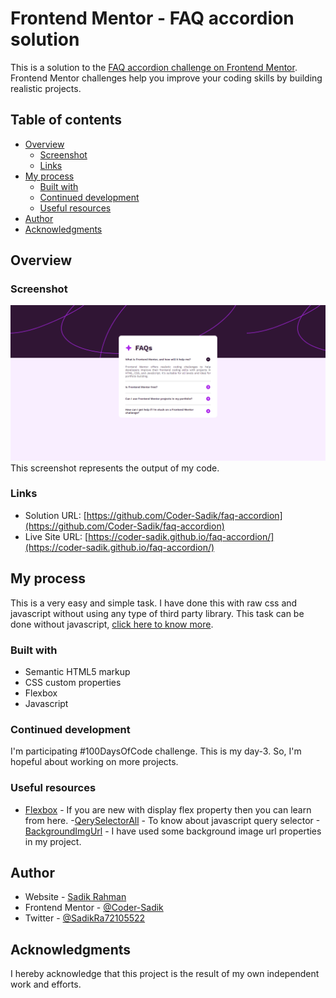 # Frontend Mentor - FAQ accordion solution

This is a solution to the [FAQ accordion challenge on Frontend Mentor](https://www.frontendmentor.io/challenges/faq-accordion-wyfFdeBwBz). Frontend Mentor challenges help you improve your coding skills by building realistic projects.

## Table of contents

- [Overview](#overview)
  - [Screenshot](#screenshot)
  - [Links](#links)
- [My process](#my-process)
  - [Built with](#built-with)
  - [Continued development](#continued-development)
  - [Useful resources](#useful-resources)
- [Author](#author)
- [Acknowledgments](#acknowledgments)

## Overview

### Screenshot

![](./screenshot.png)
This screenshot represents the output of my code.

### Links

- Solution URL: [https://github.com/Coder-Sadik/faq-accordion](https://github.com/Coder-Sadik/faq-accordion)
- Live Site URL: [https://coder-sadik.github.io/faq-accordion/](https://coder-sadik.github.io/faq-accordion/)

## My process

This is a very easy and simple task. I have done this with raw css and javascript without using any type of third party library. This task can be done without javascript, [click here to know more](#).

### Built with

- Semantic HTML5 markup
- CSS custom properties
- Flexbox
- Javascript

### Continued development

I'm participating #100DaysOfCode challenge. This is my day-3. So, I'm hopeful about working on more projects.

### Useful resources

- [Flexbox](https://www.w3schools.com/css/css3_flexbox_container.asp) - If you are new with display flex property then you can learn from here. -[QerySelectorAll](https://developer.mozilla.org/en-US/docs/Web/API/Document/querySelectorAll) - To know about javascript query selector -[BackgroundImgUrl](https://www.w3schools.com/cssref/css3_pr_background.php) - I have used some background image url properties in my project.

## Author

- Website - [Sadik Rahman](https://github.com/Coder-Sadik)
- Frontend Mentor - [@Coder-Sadik](https://www.frontendmentor.io/profile/Coder-Sadik)
- Twitter - [@SadikRa72105522](https://x.com/SadikRa72105522)

## Acknowledgments

I hereby acknowledge that this project is the result of my own independent work and efforts.
